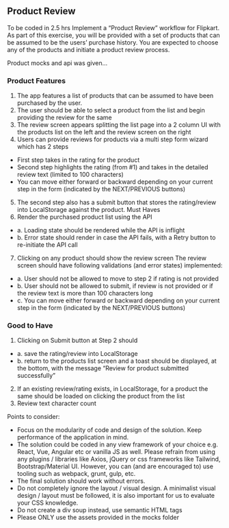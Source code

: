 ## Product Review 

To be coded in 2.5 hrs
Implement a “Product Review” workflow for Flipkart. As part of this exercise, you will be provided with a set of products that can be assumed to be the users’ purchase history. You are expected to choose any of the products and initiate a product review process.

Product mocks and api was given...

### Product Features

1. The app features a list of products that can be assumed to have been purchased by the user.
2. The user should be able to select a product from the list and begin providing the review for the same
3. The review screen appears splitting the list page into a 2 column UI with the products list on the left and the review screen on the right
4. Users can provide reviews for products via a multi step form wizard which has 2 steps
- First step takes in the rating for the product
- Second step highlights the rating (from #1) and takes in the detailed review text
(limited to 100 characters)
- You can move either forward or backward depending on your current step in the
form (indicated by the NEXT/PREVIOUS buttons)
5. The second step also has a submit button that stores the rating/review into
LocalStorage against the product.
Must Haves
6. Render the purchased product list using the API
- a. Loading state should be rendered while the API is inflight
- b. Error state should render in case the API fails, with a Retry button to re-initiate
the API call
7. Clicking on any product should show the review screen
The review screen should have following validations (and error states) implemented:
- a. User should not be allowed to move to step 2 if rating is not provided
- b. User should not be allowed to submit, if review is not provided or if the review
text is more than 100 characters long
- c. You can move either forward or backward depending on your current step in the
form (indicated by the NEXT/PREVIOUS buttons)



### Good to Have

1. Clicking on Submit button at Step 2 should
- a. save the rating/review into LocalStorage
- b. return to the products list screen and a toast should be displayed, at the bottom,
with the message “Review for product submitted successfully”
2. If an existing review/rating exists, in LocalStorage, for a product the same should be
loaded on clicking the product from the list
3. Review text character count

Points to consider:
- Focus on the modularity of code and design of the solution. Keep performance of the application in mind.
- The solution could be coded in any view framework of your choice e.g. React, Vue, Angular etc or vanilla JS as well. Please refrain from using any plugins / libraries like Axios, jQuery or css frameworks like Tailwind, Bootstrap/Material UI. However, you can (and are encouraged to) use tooling such as webpack, grunt, gulp, etc.
- The final solution should work without errors.
- Do not completely ignore the layout / visual design. A minimalist visual design /
layout must be followed, it is also important for us to evaluate your CSS knowledge.
- Do not create a div soup instead, use semantic HTML tags
- Please ONLY use the assets provided in the mocks folder
